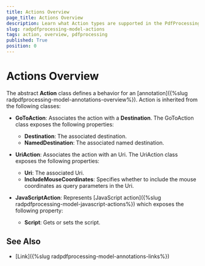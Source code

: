 ```yaml
---
title: Actions Overview
page_title: Actions Overview
description: Learn what Action types are supported in the PdfProcessing library offered by the Telerik Document Processing. 
slug: radpdfprocessing-model-actions
tags: action, overview, pdfprocessing
published: True
position: 0
---
```


# Actions Overview

The abstract **Action** class defines a behavior for an [annotation]({%slug radpdfprocessing-model-annotations-overview%}). Action is inherited from the following classes:        


* **GoToAction**: Associates the action with a __Destination__. The GoToAction class exposes the following properties:

	* __Destination__: The associated destination.
	* __NamedDestination__: The associated named destination.
	                

* **UriAction**: Associates the action with an Uri. The UriAction class exposes the following properties:     

	* __Uri__: The associated Uri.    
	* __IncludeMouseCoordinates__: Specifies whether to include the mouse coordinates as query parameters in the Uri.

* **JavaScriptAction**: Represents [JavaScript action]({%slug radpdfprocessing-model-javascript-actions%}) which exposes the following property:

	* **Script**: Gets or sets the script.
 
## See Also

 * [Link]({%slug radpdfprocessing-model-annotations-links%})
